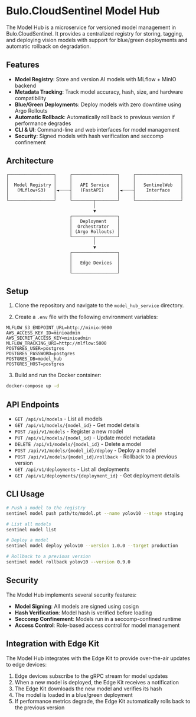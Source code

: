 # Bulo.CloudSentinel Model Hub

The Model Hub is a microservice for versioned model management in Bulo.CloudSentinel. It provides a centralized registry for storing, tagging, and deploying vision models with support for blue/green deployments and automatic rollback on degradation.

## Features

- **Model Registry**: Store and version AI models with MLflow + MinIO backend
- **Metadata Tracking**: Track model accuracy, hash, size, and hardware compatibility
- **Blue/Green Deployments**: Deploy models with zero downtime using Argo Rollouts
- **Automatic Rollback**: Automatically roll back to previous version if performance degrades
- **CLI & UI**: Command-line and web interfaces for model management
- **Security**: Signed models with hash verification and seccomp confinement

## Architecture

```
┌─────────────────┐     ┌─────────────────┐     ┌─────────────────┐
│                 │     │                 │     │                 │
│  Model Registry │     │   API Service   │     │   SentinelWeb   │
│   (MLflow+S3)   │◄────┤   (FastAPI)     │◄────┤    Interface    │
│                 │     │                 │     │                 │
└─────────────────┘     └────────┬────────┘     └─────────────────┘
                                 │
                                 ▼
                        ┌─────────────────┐
                        │   Deployment    │
                        │  Orchestrator   │
                        │ (Argo Rollouts) │
                        └────────┬────────┘
                                 │
                                 ▼
                        ┌─────────────────┐
                        │                 │
                        │   Edge Devices  │
                        │                 │
                        └─────────────────┘
```

## Setup

1. Clone the repository and navigate to the `model_hub_service` directory.

2. Create a `.env` file with the following environment variables:

```
MLFLOW_S3_ENDPOINT_URL=http://minio:9000
AWS_ACCESS_KEY_ID=minioadmin
AWS_SECRET_ACCESS_KEY=minioadmin
MLFLOW_TRACKING_URI=http://mlflow:5000
POSTGRES_USER=postgres
POSTGRES_PASSWORD=postgres
POSTGRES_DB=model_hub
POSTGRES_HOST=postgres
```

3. Build and run the Docker container:

```bash
docker-compose up -d
```

## API Endpoints

- `GET /api/v1/models` - List all models
- `GET /api/v1/models/{model_id}` - Get model details
- `POST /api/v1/models` - Register a new model
- `PUT /api/v1/models/{model_id}` - Update model metadata
- `DELETE /api/v1/models/{model_id}` - Delete a model
- `POST /api/v1/models/{model_id}/deploy` - Deploy a model
- `POST /api/v1/models/{model_id}/rollback` - Rollback to a previous version
- `GET /api/v1/deployments` - List all deployments
- `GET /api/v1/deployments/{deployment_id}` - Get deployment details

## CLI Usage

```bash
# Push a model to the registry
sentinel model push path/to/model.pt --name yolov10 --stage staging

# List all models
sentinel model list

# Deploy a model
sentinel model deploy yolov10 --version 1.0.0 --target production

# Rollback to a previous version
sentinel model rollback yolov10 --version 0.9.0
```

## Security

The Model Hub implements several security features:

- **Model Signing**: All models are signed using cosign
- **Hash Verification**: Model hash is verified before loading
- **Seccomp Confinement**: Models run in a seccomp-confined runtime
- **Access Control**: Role-based access control for model management

## Integration with Edge Kit

The Model Hub integrates with the Edge Kit to provide over-the-air updates to edge devices:

1. Edge devices subscribe to the gRPC stream for model updates
2. When a new model is deployed, the Edge Kit receives a notification
3. The Edge Kit downloads the new model and verifies its hash
4. The model is loaded in a blue/green deployment
5. If performance metrics degrade, the Edge Kit automatically rolls back to the previous version
